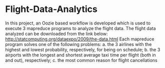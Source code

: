 # Flight-Data-Analytics
In this project, an Oozie based workflow is developed which is used to execute 3 mapreduce programs to analyze the flight data. The flight data analyzed can be downloaded from the link below: http://statcomputing.org/dataexpo/2009/the-data.html Each mapreduce program solves one of the following problems: a. the 3 airlines with the highest and lowest probability, respectively, for being on schedule; b. the 3 airports with the longest and shortest average taxi time per flight (both in and out), respectively; c. the most common reason for flight cancellations
